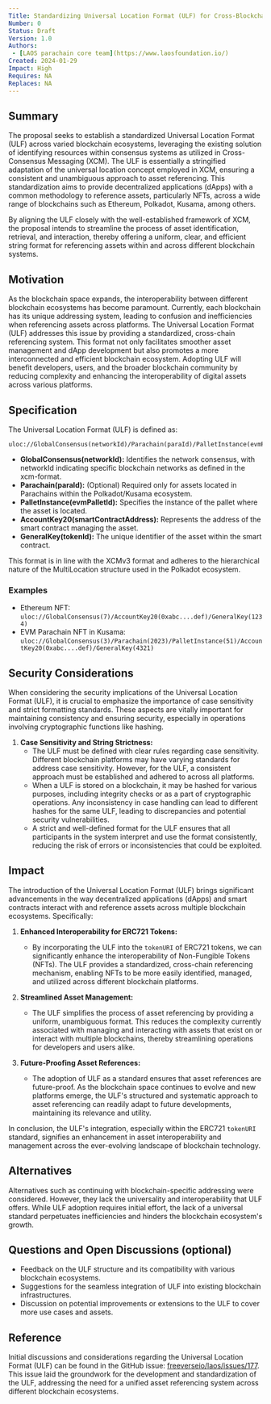 ```yaml
---
Title: Standardizing Universal Location Format (ULF) for Cross-Blockchain Asset Reference
Number: 0
Status: Draft
Version: 1.0
Authors:
 - [LAOS parachain core team](https://www.laosfoundation.io/)
Created: 2024-01-29
Impact: High
Requires: NA
Replaces: NA
---
```


## Summary

The proposal seeks to establish a standardized Universal Location Format (ULF) across varied blockchain ecosystems, leveraging the existing solution of identifying resources within consensus systems as utilized in Cross-Consensus Messaging (XCM). The ULF is essentially a stringified adaptation of the universal location concept employed in XCM, ensuring a consistent and unambiguous approach to asset referencing. This standardization aims to provide decentralized applications (dApps) with a common methodology to reference assets, particularly NFTs, across a wide range of blockchains such as Ethereum, Polkadot, Kusama, among others. 

By aligning the ULF closely with the well-established framework of XCM, the proposal intends to streamline the process of asset identification, retrieval, and interaction, thereby offering a uniform, clear, and efficient string format for referencing assets within and across different blockchain systems.

## Motivation

As the blockchain space expands, the interoperability between different blockchain ecosystems has become paramount. Currently, each blockchain has its unique addressing system, leading to confusion and inefficiencies when referencing assets across platforms. The Universal Location Format (ULF) addresses this issue by providing a standardized, cross-chain referencing system. This format not only facilitates smoother asset management and dApp development but also promotes a more interconnected and efficient blockchain ecosystem. Adopting ULF will benefit developers, users, and the broader blockchain community by reducing complexity and enhancing the interoperability of digital assets across various platforms.

## Specification

The Universal Location Format (ULF) is defined as:

``` 
uloc://GlobalConsensus(networkId)/Parachain(paraId)/PalletInstance(evmPalletId)/AccountKey20(smartContractAddress)/GeneralKey(tokenId)
```


- **GlobalConsensus(networkId):** Identifies the network consensus, with networkId indicating specific blockchain networks as defined in the xcm-format.
- **Parachain(paraId):** (Optional) Required only for assets located in Parachains within the Polkadot/Kusama ecosystem.
- **PalletInstance(evmPalletId):** Specifies the instance of the pallet where the asset is located.
- **AccountKey20(smartContractAddress):** Represents the address of the smart contract managing the asset.
- **GeneralKey(tokenId):** The unique identifier of the asset within the smart contract.

This format is in line with the XCMv3 format and adheres to the hierarchical nature of the MultiLocation structure used in the Polkadot ecosystem.

### Examples

- Ethereum NFT: `uloc://GlobalConsensus(7)/AccountKey20(0xabc....def)/GeneralKey(1234)`
- EVM Parachain NFT in Kusama: `uloc://GlobalConsensus(3)/Parachain(2023)/PalletInstance(51)/AccountKey20(0xabc....def)/GeneralKey(4321)`

## Security Considerations

When considering the security implications of the Universal Location Format (ULF), it is crucial to emphasize the importance of case sensitivity and strict formatting standards. These aspects are vitally important for maintaining consistency and ensuring security, especially in operations involving cryptographic functions like hashing.

1. **Case Sensitivity and String Strictness:**
   - The ULF must be defined with clear rules regarding case sensitivity. Different blockchain platforms may have varying standards for address case sensitivity. However, for the ULF, a consistent approach must be established and adhered to across all platforms.
   - When a ULF is stored on a blockchain, it may be hashed for various purposes, including integrity checks or as a part of cryptographic operations. Any inconsistency in case handling can lead to different hashes for the same ULF, leading to discrepancies and potential security vulnerabilities.
   - A strict and well-defined format for the ULF ensures that all participants in the system interpret and use the format consistently, reducing the risk of errors or inconsistencies that could be exploited.

## Impact

The introduction of the Universal Location Format (ULF) brings significant advancements in the way decentralized applications (dApps) and smart contracts interact with and reference assets across multiple blockchain ecosystems. Specifically:

1. **Enhanced Interoperability for ERC721 Tokens:**
   - By incorporating the ULF into the `tokenURI` of ERC721 tokens, we can significantly enhance the interoperability of Non-Fungible Tokens (NFTs). The ULF provides a standardized, cross-chain referencing mechanism, enabling NFTs to be more easily identified, managed, and utilized across different blockchain platforms.

2. **Streamlined Asset Management:**
   - The ULF simplifies the process of asset referencing by providing a uniform, unambiguous format. This reduces the complexity currently associated with managing and interacting with assets that exist on or interact with multiple blockchains, thereby streamlining operations for developers and users alike.

3. **Future-Proofing Asset References:**
   - The adoption of ULF as a standard ensures that asset references are future-proof. As the blockchain space continues to evolve and new platforms emerge, the ULF's structured and systematic approach to asset referencing can readily adapt to future developments, maintaining its relevance and utility.

In conclusion, the ULF's integration, especially within the ERC721 `tokenURI` standard, signifies an enhancement in asset interoperability and management across the ever-evolving landscape of blockchain technology.

## Alternatives

Alternatives such as continuing with blockchain-specific addressing were considered. However, they lack the universality and interoperability that ULF offers. While ULF adoption requires initial effort, the lack of a universal standard perpetuates inefficiencies and hinders the blockchain ecosystem's growth.

## Questions and Open Discussions (optional)

- Feedback on the ULF structure and its compatibility with various blockchain ecosystems.
- Suggestions for the seamless integration of ULF into existing blockchain infrastructures.
- Discussion on potential improvements or extensions to the ULF to cover more use cases and assets.

## Reference

Initial discussions and considerations regarding the Universal Location Format (ULF) can be found in the GitHub issue: [freeverseio/laos/issues/177](https://github.com/freeverseio/laos/issues/177). This issue laid the groundwork for the development and standardization of the ULF, addressing the need for a unified asset referencing system across different blockchain ecosystems.
